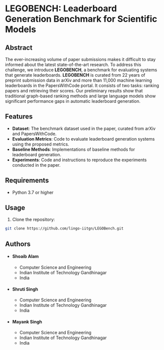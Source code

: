 # LEGOBENCH: Leaderboard Generation Benchmark for Scientific Models

<!-- ![GitHub](https://img.shields.io/github/license/lingo-iitgn/LEGOBench)
![GitHub release (latest by date)](https://img.shields.io/github/v/release/lingo-iitgn/LEGOBench)
![GitHub last commit](https://img.shields.io/github/last-commit/lingo-iitgn/LEGOBench)
 -->


## Abstract

The ever-increasing volume of paper submissions makes it difficult to stay informed about the latest state-of-the-art research. To address this challenge, we introduce **LEGOBENCH**, a benchmark for evaluating systems that generate leaderboards. **LEGOBENCH** is curated from 22 years of preprint submission data in arXiv and more than 11,000 machine learning leaderboards in the PapersWithCode portal. It consists of two tasks: ranking papers and retrieving their scores. Our preliminary results show that traditional graph-based ranking methods and large language models show significant performance gaps in automatic leaderboard generation.

## Features

- **Dataset**: The benchmark dataset used in the paper, curated from arXiv and PapersWithCode.
- **Evaluation Metrics**: Code to evaluate leaderboard generation systems using the proposed metrics.
- **Baseline Methods**: Implementations of baseline methods for leaderboard generation.
- **Experiments**: Code and instructions to reproduce the experiments conducted in the paper.

## Requirements

- Python 3.7 or higher
<!-- - Additional requirements can be found in the `requirements.txt` file. -->

## Usage

1. Clone the repository:

```bash
git clone https://github.com/lingo-iitgn/LEGOBench.git 
```


## Authors

- #### Shoaib Alam
  - Computer Science and Engineering
  - Indian Institute of Technology Gandhinagar
  - India
- #### Shruti Singh
  - Computer Science and Engineering
  - Indian Institute of Technology Gandhinagar
  - India
- #### Mayank Singh
  - Computer Science and Engineering
  - Indian Institute of Technology Gandhinagar
  - India

